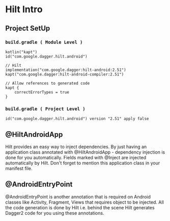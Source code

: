 # Hilt Intro

## Project SetUp
### `build.gradle ( Module Level )`
    kotlin("kapt")
    id("com.google.dagger.hilt.android")
    
    // Hilt
    implementation("com.google.dagger:hilt-android:2.51")
    kapt("com.google.dagger:hilt-android-compiler:2.51")

    // Allow references to generated code
    kapt {
        correctErrorTypes = true
    }
### `build.gradle ( Project Level )`
    id("com.google.dagger.hilt.android") version "2.51" apply false
## @HiltAndroidApp
Hilt provides an easy way to inject dependencies. By just having an application class annotated with @HiltAndroidApp - dependency injection is done for you automatically. Fields marked with @Inject are injected automatically by Hilt.
Don't forget to mention this application class in your manifest file.
## @AndroidEntryPoint
@AndroidEntryPoint is another annotation that is required on Android classes like Activity, Fragment, Views that requires object to be injected. All the code generation is done by Hilt i.e. behind the scene Hilt generates Dagger2 code for you using these annotations. 
